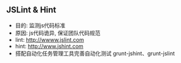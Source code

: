 ## JSLint & Hint
* 目的: 监测js代码标准
* 原因: js代码诡异, 保证团队代码规范
* lint: http://wwww.jslint.com
* hint: http://www.jshint.com
* 搭配自动化任务管理工具完善自动化测试 grunt-jshint、grunt-jslint


